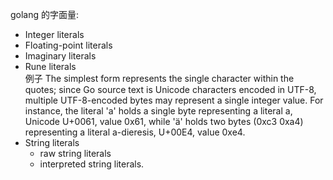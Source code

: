 golang 的字面量:
- Integer literals
- Floating-point literals 
- Imaginary literals
- Rune literals  
例子
The simplest form represents the single character within the quotes; since Go source text is Unicode characters encoded in UTF-8, multiple UTF-8-encoded bytes may represent a single integer value. For instance, the literal 'a' holds a single byte representing a literal a, Unicode U+0061, value 0x61, while 'ä' holds two bytes (0xc3 0xa4) representing a literal a-dieresis, U+00E4, value 0xe4.
- String literals
  - raw string literals 
  - interpreted string literals.
